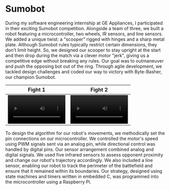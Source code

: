 # Sumobot

During my software engineering internship at GE Appliances, I participated in their exciting Sumobot competition. Alongside a team of three, we built a robot featuring a microcontroller, two wheels, IR sensors, and line sensors. We added a unique twist: a "scooper" rigged with hinges and a sharp metal plate. Although Sumobot rules typically restrict certain dimensions, they don't limit height. So, we designed our scooper to stay upright at the start and then drop during the match via a clever motor "jerk", giving us a competitive edge without breaking any rules. Our goal was to outmaneuver and push the opposing bot out of the ring. Through agile development, we tackled design challenges and coded our way to victory with Byte-Basher, our champion Sumobot.

Fight 1 | Fight 2
:-: | :-:
<video src=https://github.com/abdulsaleh10/sumo-bot/assets/89872422/b4cc05f0-5541-401b-babc-ea058e176f84 width=180/> | <video src=https://github.com/abdulsaleh10/sumo-bot/assets/89872422/96deccd4-f6ca-49b9-84d4-8a0bb020532b width=180/>

To design the algorithm for our robot's movements, we methodically set the pin connections on our microcontroller. We controlled the motor's speed using PWM signals sent via an analog pin, while directional control was handled by digital pins. Our sensor arrangement combined analog and digital signals. We used five infrared sensors to assess opponent proximity and change our robot's trajectory accordingly. We also included a line sensor, enabling our robot to track the perimeter of the battlefield and ensure that it remained within its boundaries. Our strategy, designed using state machines and timers written in embedded C, was programmed into the microcontroller using a Raspberry Pi.
